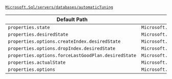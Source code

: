 [`Microsoft.Sql/servers/databases/automaticTuning`](https://docs.microsoft.com/en-us/azure/templates/microsoft.sql/servers/databases/automatictuning)

| Default Path | Alias |
|---|---|
| `properties.state` | `Microsoft.Sql/automaticTuning.state` |
| `properties.desiredState` | `Microsoft.Sql/servers/databases/automaticTuning/desiredState` |
| `properties.options.createIndex.desiredState` | `Microsoft.Sql/servers/databases/automaticTuning/options.createIndex` |
| `properties.options.dropIndex.desiredState` | `Microsoft.Sql/servers/databases/automaticTuning/options.dropIndex` |
| `properties.options.forceLastGoodPlan.desiredState` | `Microsoft.Sql/servers/databases/automaticTuning/options.forceLastGoodPlan` |
| `properties.actualState` | `Microsoft.Sql/servers/databases/automaticTuning/actualState` |
| `properties.options` | `Microsoft.Sql/servers/databases/automaticTuning/options` |

